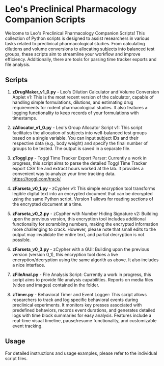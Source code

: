# Leo's Preclinical Pharmacology Companion Scripts

Welcome to Leo's Preclinical Pharmacology Companion Scripts! This collection of Python scripts is designed to assist researchers in various tasks related to preclinical pharmacological studies. From calculating dilutions and volume conversions to allocating subjects into balanced test groups, these scripts aim to streamline your workflow and improve efficiency. Additionally, there are tools for parsing time tracker exports and file analysis.

## Scripts

1. **zDrugMaker_v1_0.py** - Leo's Dilution Calculator and Volume Conversion Applet v1: This is the most recent version of the calculator, capable of handling simple formulations, dilutions, and estimating drug requirements for rodent pharmacological studies. It also features a logging functionality to keep records of your formulations with timestamps.

2. **zAllocator_v1_0.py** - Leo's Group Allocator Script v1: This script facilitates the allocation of subjects into well-balanced test groups based on a single variable. You can input subject IDs and their respective data (e.g., body weight) and specify the final number of groups to be tested. The output is saved in a separate file.

3. **zToggl.py** - Toggl Time Tracker Export Parser: Currently a work in progress, this script aims to parse the detailed Toggl Time Tracker export CSV file and extract hours worked at the lab. It provides a convenient way to analyze your time tracking data. https://toggl.com/track/

4. **zFarseta_v0_1.py** - zCypher v1: This simple encryption tool transforms legible digital text into an encrypted document that can be decrypted using the same Python script. Version 1 allows for reading sections of the encrypted document at a time.

5. **zFarseta_v0_2.py** - zCypher with Number Hiding Signature v2: Building upon the previous version, this encryption tool includes additional functionality for scrambling numbers, making the encrypted information more challenging to crack. However, please note that small edits to the output may invalidate the entire text, and partial decryption is not possible.

5. **zFarseta_v0_3.py** - zCypher with a GUI: Building upon the previous version (version 0_1), this encryption tool does a live encryption/decryption using the same algorith as above. It also includes a nice interface.

6. **zFileAnal.py** - File Analysis Script: Currently a work in progress, this script aims to provide file analysis capabilities. Reports on media files (video and images) contained in the folder.

7. **zTimer.py** - Behavioral Timer and Event Logger: This script allows researchers to track and log specific behavioral events during preclinical experiments. It monitors key presses associated with predefined behaviors, records event durations, and generates detailed logs with time block summaries for easy analysis. Features include a real-time visual timeline, pause/resume functionality, and customizable event tracking.

## Usage

For detailed instructions and usage examples, please refer to the individual script files.

